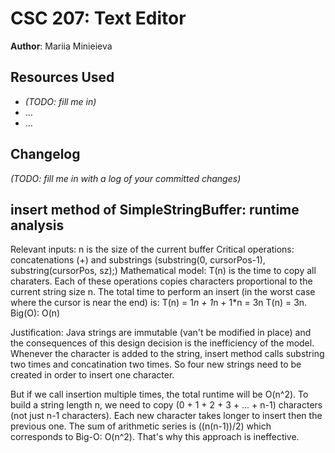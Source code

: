 # CSC 207: Text Editor

**Author**: Mariia Minieieva

## Resources Used

+ _(TODO: fill me in)_
+ ...
+ ...

## Changelog

_(TODO: fill me in with a log of your committed changes)_

## insert method of SimpleStringBuffer: runtime analysis
Relevant inputs: n is the size of the current buffer
Critical operations: concatenations (+) and substrings (substring(0, cursorPos-1), substring(cursorPos, sz);)
Mathematical model: 
T(n) is the time to copy all charaters.
Each of these operations copies characters proportional to the current string size n.
The total time to perform an insert (in the worst case where the cursor is near the end) is:
T(n) = 1*n + 1*n + 1*n = 3n
T(n) = 3n.
Big(O): O(n)
 
Justification:
Java strings are immutable (van't be modified in place) and the consequences of this design decision is the inefficiency of the model. Whenever the character is added to the string, insert method calls substring two times and concatination two times. So four new strings need to be created in order to insert one character.

But if we call insertion multiple times, the total runtime will be O(n^2). To build a string length n, we need to copy (0 + 1 + 2 + 3 + ... + n-1) characters (not just n-1 characters). Each new character takes longer to insert then the previous one. The sum of arithmetic series is
((n(n-1))/2) which corresponds to Big-O: O(n^2). That's why this approach is ineffective. 
